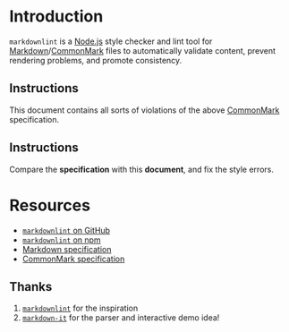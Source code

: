 # Introduction
`markdownlint` is a [Node.js](https://nodejs.org/) style checker and lint tool for [Markdown](https://en.wikipedia.org/wiki/Markdown)/[CommonMark](https://commonmark.org/) files to automatically validate content, prevent rendering problems, and promote consistency.

## Instructions
This document contains all sorts of violations of the above [CommonMark](https://commonmark.org/) specification.

## Instructions
Compare the **specification** with this **document**, and fix the style errors. 

# Resources

* [`markdownlint` on GitHub](https://github.com/DavidAnson/markdownlint)
* [`markdownlint` on npm ](https://www.npmjs.com/package/markdownlint)
* [Markdown specification](https://daringfireball.net/projects/markdown/)
* [CommonMark specification](https://commonmark.org/)

## Thanks

1. [`markdownlint`](https://github.com/markdownlint/markdownlint) for the inspiration 
2. [`markdown-it`](https://github.com/markdown-it/markdown-it) for the parser and interactive demo idea!
